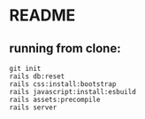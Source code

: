 # README
   ## running from clone:
   ```
   git init
   rails db:reset
   rails css:install:bootstrap
   rails javascript:install:esbuild
   rails assets:precompile
   rails server
   ```
